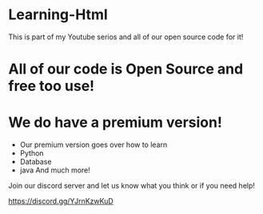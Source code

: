 # Learning-Html
This is part of my Youtube serios and all of our open source code for it!

# All of our code is Open Source and free too use!

# We do have a premium version!
- Our premium version goes over how to learn
- Python
- Database
- java
  And much more!


Join our discord server and let us know what you think or if you need help!


https://discord.gg/YJrnKzwKuD
